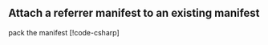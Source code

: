
## Attach a referrer manifest to an existing manifest

pack the manifest
[!code-csharp[](../../tests/OrasProject.Oras.Tests/documentations/AttachReferrer.cs#L27-L65)]

